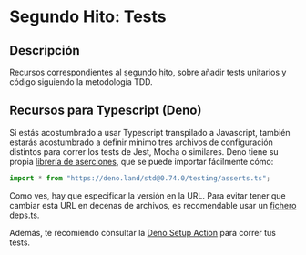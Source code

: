 # Segundo Hito: Tests

## Descripción

Recursos correspondientes al [segundo hito](2.Tests.md), sobre añadir
tests unitarios y código siguiendo la metodología TDD.

## Recursos para Typescript (Deno)

Si estás acostumbrado a usar Typescript transpilado a Javascript, también
estarás acostumbrado a definir mínimo tres archivos de configuración distintos
para correr los tests de Jest, Mocha o similares. Deno tiene su propia
[librería de aserciones](https://deno.land/manual/testing/assertions),
que se puede importar fácilmente cómo:

~~~ts
import * from "https://deno.land/std@0.74.0/testing/asserts.ts";

~~~

Como ves, hay que especificar la versión en la URL. Para evitar tener que
cambiar esta URL en decenas de archivos, es recomendable usar un
[fichero deps.ts](https://deno.land/manual/linking_to_external_code#it-seems-unwieldy-to-import-urls-everywhere).

Además, te recomiendo consultar la [Deno Setup Action](https://github.com/denolib/setup-deno)
para correr tus tests.

